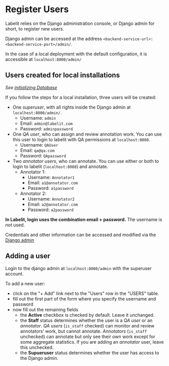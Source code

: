 # Register Users

Labelit relies on the Django administration console, or Django admin for short, to register new users.

Django admin can be accessed at the address `<backend-service-url>:<backend-service-port>/admin/`.

In the case of a local deployment with the default configuration, it is accessible at
`localhost:8000/admin/`

## Users created for local installations

_See [initializing Database](01.local_installation.md#initializing-database)_

If you follow the steps for a local installation, three users will be created:

* One *superuser*, with all rights inside the Django admin at `localhost:8000/admin/`.
     - Username: `admin`
     - Email: `admin@labelit.com`
     - Password: `adminpassword`
* One *QA user*, who can assign and review annotation work. You can use this user to login to labelit with QA permissions at `localhost:8080`.
     - Username: `QAUser`
     - Email: `qa@qa.com`
     - Password: `QApassword`
* Two *annotator users*, who can annotate. You can use either or both to login to labelit (`localhost:8080`) and annotate.
     * Annotator 1: 
          - Username: `Annotator1`
          - Email: `a1@annotator.com`
          - Password: `a1password`
     * Annotator 2: 
          - Username: `Annotator2`
          - Email: `a2@annotator.com`
          - Password: `a2password`

**In Labelit, login uses the combination email + password.** The username is *not* used.

Credentials and other information can be accessed and modified via the [Django admin](localhost:8000/admin/)

## Adding a user

Login to the django admin at `localhost:8000/admin` with the superuser account.

To add a new user:

* click on the "+ Add" link next to the "Users" row in the "USERS" table.
* fill out the first part of the form where you specify the username and password
* now fill out the remaining fields
     * the **Active** checkbox is checked by default. Leave it unchanged.
     * the **Staff** status determines whether the user is a *QA user* or an *annotator*. *QA users* (`is_staff` checked) can monitor and review
annotators' work, but cannot annotate. *Annotators* (`is_staff` unchecked) can annotate but only see their own work except for some aggregate statistics. If you are adding an *annotator* user, leave this unchecked.
     * the **Supueruser** status determines whether the user has access to the Django admin.

